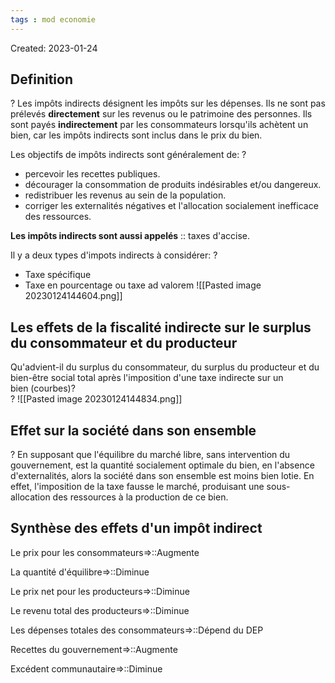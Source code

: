 ```yaml
---
tags : mod economie
---
```

Created: 2023-01-24

## Definition
?
Les impôts indirects désignent les impôts sur les dépenses. Ils ne sont pas prélevés **directement** sur les revenus ou le patrimoine des personnes. Ils sont payés **indirectement** par les consommateurs lorsqu'ils achètent un bien, car les impôts indirects sont inclus dans le prix du bien.
<!--SR:!2023-09-08,1,230-->

Les objectifs de impôts indirects sont généralement de:
?
- percevoir les recettes publiques.
- décourager la consommation de produits indésirables et/ou dangereux.
- redistribuer les revenus au sein de la population.
- corriger les externalités négatives et l'allocation socialement inefficace des ressources.

**Les impôts indirects sont aussi appelés** :: taxes d'accise.

Il y a deux types d'impots indirects à considérer:
?
- Taxe spécifique
- Taxe en pourcentage ou taxe ad valorem
![[Pasted image 20230124144604.png]]

## Les effets de la fiscalité indirecte sur le surplus du consommateur et du producteur

Qu'advient-il du surplus du consommateur, du surplus du producteur et du bien-être social total après l'imposition d'une taxe indirecte sur un bien (courbes)?  
?
![[Pasted image 20230124144834.png]]

## Effet sur la société dans son ensemble
?
En supposant que l'équilibre du marché libre, sans intervention du gouvernement, est la quantité socialement optimale du bien, en l'absence d'externalités, alors la société dans son ensemble est moins bien lotie. En effet, l'imposition de la taxe fausse le marché, produisant une sous-allocation des ressources à la production de ce bien.

## Synthèse des effets d'un impôt indirect

Le prix pour les consommateurs=>::Augmente

La quantité d'équilibre=>::Diminue

Le prix net pour les producteurs=>::Diminue

Le revenu total des producteurs=>::Diminue

Les dépenses totales des consommateurs=>::Dépend du DEP

Recettes du gouvernement=>::Augmente

Excédent communautaire=>::Diminue
<!--SR:!2023-10-07,4,210-->



